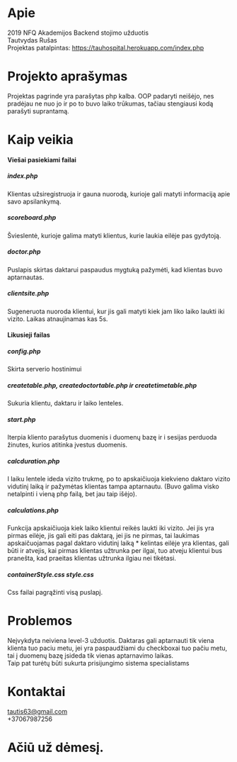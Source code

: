 # Apie
2019 NFQ Akademijos Backend stojimo užduotis  
Tautvydas Rušas  
Projektas patalpintas: https://tauhospital.herokuapp.com/index.php

# Projekto aprašymas
Projektas pagrinde yra parašytas php kalba. OOP padaryti neišėjo, nes pradėjau ne nuo jo ir po to buvo laiko trūkumas, tačiau stengiausi kodą parašyti suprantamą.

# Kaip veikia
#### Viešai pasiekiami failai

##### index.php
Klientas užsiregistruoja ir gauna nuorodą, kurioje gali matyti informaciją apie savo apsilankymą.
##### scoreboard.php
Švieslentė, kurioje galima matyti klientus, kurie laukia eilėje pas gydytoją.
##### doctor.php
Puslapis skirtas daktarui paspaudus mygtuką pažymėti, kad klientas buvo aptarnautas.
##### clientsite.php
Sugeneruota nuoroda klientui, kur jis gali matyti kiek jam liko laiko laukti iki vizito. Laikas atnaujinamas kas 5s.

#### Likusieji failas

##### config.php
Skirta serverio hostinimui
##### createtable.php, createdoctortable.php ir createtimetable.php
Sukuria klientu, daktaru ir laiko lenteles.
##### start.php
Iterpia kliento parašytus duomenis i duomenų bazę ir i sesijas perduoda žinutes, kurios atitinka įvestus duomenis.
##### calcduration.php
I laiku lentele ideda vizito trukmę, po to apskaičiuoja kiekvieno daktaro vizito vidutinį laiką ir pažymėtas klientas tampa aptarnautu. (Buvo galima visko netalpinti i vieną php failą, bet jau taip išėjo).
##### calculations.php
Funkcija apskaičiuoja kiek laiko klientui reikės laukti iki vizito. Jei jis yra pirmas eilėje, jis gali eiti pas daktarą, jei jis ne pirmas, tai laukimas apskaičuojamas pagal daktaro vidutinį laiką * kelintas eilėje yra klientas, gali būti ir atvejis, kai pirmas klientas užtrunka per ilgai, tuo atveju klientui bus pranešta, kad praeitas klientas užtrunka ilgiau nei tikėtasi.
##### containerStyle.css style.css
Css failai pagrąžinti visą puslapį.


# Problemos
Neįvykdyta neiviena level-3 užduotis. Daktaras gali aptarnauti tik viena klienta tuo paciu metu, jei yra paspaudžiami du checkboxai tuo pačiu metu, tai į duomenų bazę įsideda tik vienas aptarnavimo laikas.  
Taip pat turėtų būti sukurta prisijungimo sistema specialistams

# Kontaktai
tautis63@gmail.com  
+37067987256

# Ačiū už dėmesį.
